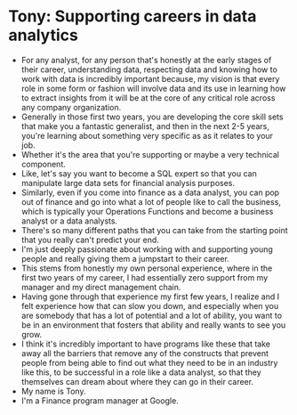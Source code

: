 # Tony: Supporting careers in data analytics

- For any analyst, for any person that's honestly at the early stages of their career, understanding data, respecting data and knowing how to work with data is incredibly important because, my vision is that every role in some form or fashion will involve data and its use in learning how to extract insights from it will be at the core of any critical role across any company organization.
- Generally in those first two years, you are developing the core skill sets that make you a fantastic generalist, and then in the next 2-5 years, you're learning about something very specific as as it relates to your job.
- Whether it's the area that you're supporting or maybe a very technical component.
- Like, let's say you want to become a SQL expert so that you can manipulate large data sets for financial analysis purposes.
- Similarly, even if you come into finance as a data analyst, you can pop out of finance and go into what a lot of people like to call the business, which is typically your Operations Functions and become a business analyst or a data analysts.
- There's so many different paths that you can take from the starting point that you really can't predict your end.
- I'm just deeply passionate about working with and supporting young people and really giving them a jumpstart to their career.
- This stems from honestly my own personal experience, where in the first two years of my career, I had essentially zero support from my manager and my direct management chain.
- Having gone through that experience my first few years, I realize and I felt experience how that can slow you down, and especially when you are somebody that has a lot of potential and a lot of ability, you want to be in an environment that fosters that ability and really wants to see you grow.
- I think it's incredibly important to have programs like these that take away all the barriers that remove any of the constructs that prevent people from being able to find out what they need to be in an industry like this, to be successful in a role like a data analyst, so that they themselves can dream about where they can go in their career.
- My name is Tony.
- I'm a Finance program manager at Google.

